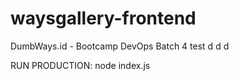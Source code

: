 # waysgallery-frontend
DumbWays.id - Bootcamp DevOps Batch 4
test d d d

RUN PRODUCTION: node index.js
